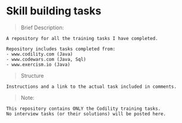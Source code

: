 # Skill building tasks

> Brief Description:

    A repository for all the training tasks I have completed.
    
    Repository includes tasks completed from:
    - www.codility.com (Java)
    - www.codewars.com (Java, Sql)
    - www.exercism.io (Java)
    
> Structure

    Instructions and a link to the actual task included in comments.
    
> Note:

    This repository contains ONLY the Codility training tasks.
    No interview tasks (or their solutions) will be posted here. 